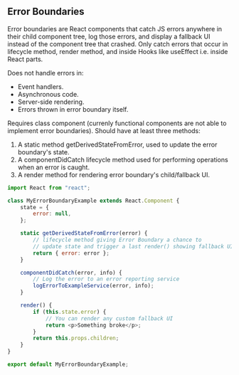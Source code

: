 ## Error Boundaries

Error boundaries are React components that catch JS errors anywhere in their child component tree, log those errors, and display a fallback UI instead of the component tree that crashed. Only catch errors that occur in lifecycle method, render method, and inside Hooks like useEffect i.e. inside React parts.

Does not handle errors in:

-   Event handlers.
-   Asynchronous code.
-   Server-side rendering.
-   Errors thrown in error boundary itself.

Requires class component (currenly functional components are not able to implement error boundaries). Should have at least three methods:

1. A static method getDerivedStateFromError, used to update the error boundary's state.
2. A componentDidCatch lifecycle method used for performing operations when an error is caught.
3. A render method for rendering error boundary's child/fallback UI.

```js
import React from "react";

class MyErrorBoundaryExample extends React.Component {
    state = {
        error: null,
    };

    static getDerivedStateFromError(error) {
        // lifecycle method giving Error Boundary a chance to
        // update state and trigger a last render() showing fallback UI
        return { error: error };
    }

    componentDidCatch(error, info) {
        // Log the error to an error reporting service
        logErrorToExampleService(error, info);
    }

    render() {
        if (this.state.error) {
            // You can render any custom fallback UI
            return <p>Something broke</p>;
        }
        return this.props.children;
    }
}

export default MyErrorBoundaryExample;
```
